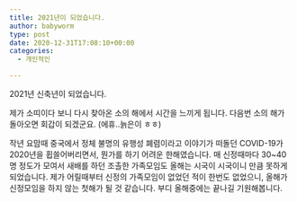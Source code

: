 ```yaml
---
title: 2021년이 되었습니다.
author: babyworm
type: post
date: 2020-12-31T17:08:10+00:00
categories:
  - 개인적인

---
```

2021년 신축년이 되었습니다. 

제가 소띠이다 보니 다시 찾아온 소의 해에서 시간을 느끼게 됩니다. 다음번 소의 해가 돌아오면 회갑이 되겠군요. (에휴..늙은이 ㅎㅎ) 

작년 요맘때 중국에서 정체 불명의 유행성 폐렴이라고 이야기가 떠돌던 COVID-19가 2020년을 휩쓸어버리면서, 뭔가를 하기 어려운 한해였습니다. 매 신정때마다 30~40명 정도가 모여서 새배를 하던 조촐한 가족모임도 올해는 시국이 시국이니 만큼 못하게 되었습니다. 제가 어릴때부터 신정의 가족모임이 없었던 적이 한번도 없었으니, 올해가 신정모임을 하지 않는 첫해가 될 것 같습니다. 부디 올해중에는 끝나길 기원해봅니다.
